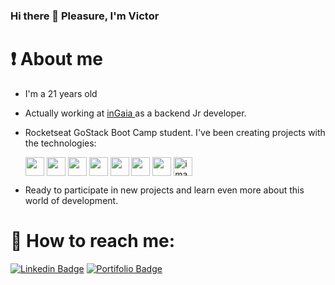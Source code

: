 ### Hi there 👋 Pleasure, I'm Victor

# :exclamation: About me

- I'm a 21 years old
- Actually working at <a href="https://www.ingaia.com.br/"> inGaia </a> as a backend Jr developer.

- Rocketseat GoStack Boot Camp student. I've been creating projects with the technologies:

  <img src="https://res.cloudinary.com/mesquini/image/upload/v1594483582/icons/html_gtxlri.png" width=30 style='vertical-align:middle;' />

  <img src="https://res.cloudinary.com/mesquini/image/upload/v1594483581/icons/css_hf6a3n.png" width=30 style='vertical-align:middle;' />  
      
  <img src="https://res.cloudinary.com/mesquini/image/upload/v1594483582/icons/js_gfg0ug.webp" width=30 style='vertical-align:middle;' />  
    
  <img src="https://res.cloudinary.com/mesquini/image/upload/v1594483581/icons/ts_jwjjg1.webp" width=30 style='vertical-align:middle;' />  
    
  <img src="https://res.cloudinary.com/mesquini/image/upload/v1594483581/icons/reactjs_iu5jty.png" width=30 style='vertical-align:middle;' />  
    
  <img src="https://res.cloudinary.com/mesquini/image/upload/v1594483581/icons/sql_otn3x8.png" width=30 style='vertical-align:middle;' />  
    
  <img src="https://res.cloudinary.com/mesquini/image/upload/v1594483581/icons/nosql_ay9h1i.png" width=30 style='vertical-align:middle;' />  
      
  <img src="https://res.cloudinary.com/mesquini/image/upload/v1594483581/icons/c_t2gjkk.png" alt="image" width=30 style='vertical-align:middle;' />

- Ready to participate in new projects and learn even more about this world of development.

# :email: How to reach me:

[![Linkedin Badge](https://img.shields.io/badge/-LinkedIn-blue?style=for-the-badge&logo=appveyor/)](https://www.linkedin.com/in/mesquini/)
[![Portifolio Badge](https://img.shields.io/badge/-portfolio-green?style=for-the-badge&logo=appveyor/)](https://mesquini.github.io/)

<!--
**mesquini/mesquini** is a ✨ _special_ ✨ repository because its `README.md` (this file) appears on your GitHub profile.

Here are some ideas to get you started:

- 🔭 I’m currently working on ...
- 🌱 I’m currently learning ...
- 👯 I’m looking to collaborate on ...
- 🤔 I’m looking for help with ...
- 💬 Ask me about ...
- 📫 How to reach me: ...
- 😄 Pronouns: ...
- ⚡ Fun fact: ...
-->
